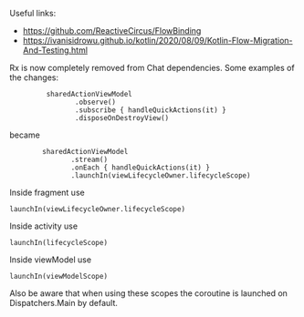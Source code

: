 Useful links:
- https://github.com/ReactiveCircus/FlowBinding
- https://ivanisidrowu.github.io/kotlin/2020/08/09/Kotlin-Flow-Migration-And-Testing.html


Rx is now completely removed from Chat dependencies.
Some examples of the changes:

```
         sharedActionViewModel
                .observe()
                .subscribe { handleQuickActions(it) }
                .disposeOnDestroyView()
 ```               
     
became 
           
 ```              
         sharedActionViewModel 
                .stream()
                .onEach { handleQuickActions(it) }
                .launchIn(viewLifecycleOwner.lifecycleScope)

```

Inside fragment use  
```
launchIn(viewLifecycleOwner.lifecycleScope)
```
Inside activity use
```
launchIn(lifecycleScope)
```
Inside viewModel use
```
launchIn(viewModelScope)
```

Also be aware that when using these scopes the coroutine is launched on Dispatchers.Main by default.


